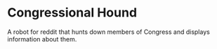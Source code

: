 # Congressional Hound

A robot for reddit that hunts down members of Congress and displays information about them. 

